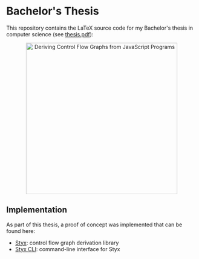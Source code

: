 # Bachelor's Thesis

This repository contains the LaTeX source code for my Bachelor's thesis in computer science (see [thesis.pdf](https://github.com/mariusschulz/bachelors-thesis/blob/master/thesis.pdf)):

<p align="center">
    <a href="https://github.com/mariusschulz/bachelors-thesis/blob/master/thesis.pdf" title="Deriving Control Flow Graphs from JavaScript Programs">
        <img src="https://raw.githubusercontent.com/mariusschulz/bachelors-thesis/master/thesis.png" width="400" alt="Deriving Control Flow Graphs from JavaScript Programs" title="Deriving Control Flow Graphs from JavaScript Programs" />
    </a>
</p>


## Implementation

As part of this thesis, a proof of concept was implemented that can be found here:

- [Styx](https://github.com/mariusschulz/styx): control flow graph derivation library
- [Styx CLI](https://github.com/mariusschulz/styx-cli): command-line interface for Styx
